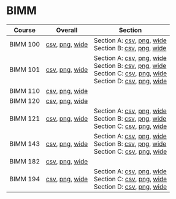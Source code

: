 # BIMM

| Course | Overall | Section |
| ------ | ------- | ------- |
| BIMM 100 | [csv](https://github.com/UCSD-Historical-Enrollment-Data/2023Spring/blob/main/overall/BIMM%20100.csv), [png](https://raw.githubusercontent.com/UCSD-Historical-Enrollment-Data/2023Spring/main/plot_overall/BIMM%20100.png), [wide](https://raw.githubusercontent.com/UCSD-Historical-Enrollment-Data/2023Spring/main/plot_overall_wide/BIMM%20100.png) | Section A: [csv](https://github.com/UCSD-Historical-Enrollment-Data/2023Spring/blob/main/section/BIMM%20100_A.csv), [png](https://raw.githubusercontent.com/UCSD-Historical-Enrollment-Data/2023Spring/main/plot_section/BIMM%20100_A.png), [wide](https://raw.githubusercontent.com/UCSD-Historical-Enrollment-Data/2023Spring/main/plot_section_wide/BIMM%20100_A.png)<br>Section B: [csv](https://github.com/UCSD-Historical-Enrollment-Data/2023Spring/blob/main/section/BIMM%20100_B.csv), [png](https://raw.githubusercontent.com/UCSD-Historical-Enrollment-Data/2023Spring/main/plot_section/BIMM%20100_B.png), [wide](https://raw.githubusercontent.com/UCSD-Historical-Enrollment-Data/2023Spring/main/plot_section_wide/BIMM%20100_B.png) |
| BIMM 101 | [csv](https://github.com/UCSD-Historical-Enrollment-Data/2023Spring/blob/main/overall/BIMM%20101.csv), [png](https://raw.githubusercontent.com/UCSD-Historical-Enrollment-Data/2023Spring/main/plot_overall/BIMM%20101.png), [wide](https://raw.githubusercontent.com/UCSD-Historical-Enrollment-Data/2023Spring/main/plot_overall_wide/BIMM%20101.png) | Section A: [csv](https://github.com/UCSD-Historical-Enrollment-Data/2023Spring/blob/main/section/BIMM%20101_A.csv), [png](https://raw.githubusercontent.com/UCSD-Historical-Enrollment-Data/2023Spring/main/plot_section/BIMM%20101_A.png), [wide](https://raw.githubusercontent.com/UCSD-Historical-Enrollment-Data/2023Spring/main/plot_section_wide/BIMM%20101_A.png)<br>Section B: [csv](https://github.com/UCSD-Historical-Enrollment-Data/2023Spring/blob/main/section/BIMM%20101_B.csv), [png](https://raw.githubusercontent.com/UCSD-Historical-Enrollment-Data/2023Spring/main/plot_section/BIMM%20101_B.png), [wide](https://raw.githubusercontent.com/UCSD-Historical-Enrollment-Data/2023Spring/main/plot_section_wide/BIMM%20101_B.png)<br>Section C: [csv](https://github.com/UCSD-Historical-Enrollment-Data/2023Spring/blob/main/section/BIMM%20101_C.csv), [png](https://raw.githubusercontent.com/UCSD-Historical-Enrollment-Data/2023Spring/main/plot_section/BIMM%20101_C.png), [wide](https://raw.githubusercontent.com/UCSD-Historical-Enrollment-Data/2023Spring/main/plot_section_wide/BIMM%20101_C.png)<br>Section D: [csv](https://github.com/UCSD-Historical-Enrollment-Data/2023Spring/blob/main/section/BIMM%20101_D.csv), [png](https://raw.githubusercontent.com/UCSD-Historical-Enrollment-Data/2023Spring/main/plot_section/BIMM%20101_D.png), [wide](https://raw.githubusercontent.com/UCSD-Historical-Enrollment-Data/2023Spring/main/plot_section_wide/BIMM%20101_D.png) |
| BIMM 110 | [csv](https://github.com/UCSD-Historical-Enrollment-Data/2023Spring/blob/main/overall/BIMM%20110.csv), [png](https://raw.githubusercontent.com/UCSD-Historical-Enrollment-Data/2023Spring/main/plot_overall/BIMM%20110.png), [wide](https://raw.githubusercontent.com/UCSD-Historical-Enrollment-Data/2023Spring/main/plot_overall_wide/BIMM%20110.png) |  |
| BIMM 120 | [csv](https://github.com/UCSD-Historical-Enrollment-Data/2023Spring/blob/main/overall/BIMM%20120.csv), [png](https://raw.githubusercontent.com/UCSD-Historical-Enrollment-Data/2023Spring/main/plot_overall/BIMM%20120.png), [wide](https://raw.githubusercontent.com/UCSD-Historical-Enrollment-Data/2023Spring/main/plot_overall_wide/BIMM%20120.png) |  |
| BIMM 121 | [csv](https://github.com/UCSD-Historical-Enrollment-Data/2023Spring/blob/main/overall/BIMM%20121.csv), [png](https://raw.githubusercontent.com/UCSD-Historical-Enrollment-Data/2023Spring/main/plot_overall/BIMM%20121.png), [wide](https://raw.githubusercontent.com/UCSD-Historical-Enrollment-Data/2023Spring/main/plot_overall_wide/BIMM%20121.png) | Section A: [csv](https://github.com/UCSD-Historical-Enrollment-Data/2023Spring/blob/main/section/BIMM%20121_A.csv), [png](https://raw.githubusercontent.com/UCSD-Historical-Enrollment-Data/2023Spring/main/plot_section/BIMM%20121_A.png), [wide](https://raw.githubusercontent.com/UCSD-Historical-Enrollment-Data/2023Spring/main/plot_section_wide/BIMM%20121_A.png)<br>Section B: [csv](https://github.com/UCSD-Historical-Enrollment-Data/2023Spring/blob/main/section/BIMM%20121_B.csv), [png](https://raw.githubusercontent.com/UCSD-Historical-Enrollment-Data/2023Spring/main/plot_section/BIMM%20121_B.png), [wide](https://raw.githubusercontent.com/UCSD-Historical-Enrollment-Data/2023Spring/main/plot_section_wide/BIMM%20121_B.png)<br>Section C: [csv](https://github.com/UCSD-Historical-Enrollment-Data/2023Spring/blob/main/section/BIMM%20121_C.csv), [png](https://raw.githubusercontent.com/UCSD-Historical-Enrollment-Data/2023Spring/main/plot_section/BIMM%20121_C.png), [wide](https://raw.githubusercontent.com/UCSD-Historical-Enrollment-Data/2023Spring/main/plot_section_wide/BIMM%20121_C.png) |
| BIMM 143 | [csv](https://github.com/UCSD-Historical-Enrollment-Data/2023Spring/blob/main/overall/BIMM%20143.csv), [png](https://raw.githubusercontent.com/UCSD-Historical-Enrollment-Data/2023Spring/main/plot_overall/BIMM%20143.png), [wide](https://raw.githubusercontent.com/UCSD-Historical-Enrollment-Data/2023Spring/main/plot_overall_wide/BIMM%20143.png) | Section A: [csv](https://github.com/UCSD-Historical-Enrollment-Data/2023Spring/blob/main/section/BIMM%20143_A.csv), [png](https://raw.githubusercontent.com/UCSD-Historical-Enrollment-Data/2023Spring/main/plot_section/BIMM%20143_A.png), [wide](https://raw.githubusercontent.com/UCSD-Historical-Enrollment-Data/2023Spring/main/plot_section_wide/BIMM%20143_A.png)<br>Section B: [csv](https://github.com/UCSD-Historical-Enrollment-Data/2023Spring/blob/main/section/BIMM%20143_B.csv), [png](https://raw.githubusercontent.com/UCSD-Historical-Enrollment-Data/2023Spring/main/plot_section/BIMM%20143_B.png), [wide](https://raw.githubusercontent.com/UCSD-Historical-Enrollment-Data/2023Spring/main/plot_section_wide/BIMM%20143_B.png)<br>Section C: [csv](https://github.com/UCSD-Historical-Enrollment-Data/2023Spring/blob/main/section/BIMM%20143_C.csv), [png](https://raw.githubusercontent.com/UCSD-Historical-Enrollment-Data/2023Spring/main/plot_section/BIMM%20143_C.png), [wide](https://raw.githubusercontent.com/UCSD-Historical-Enrollment-Data/2023Spring/main/plot_section_wide/BIMM%20143_C.png) |
| BIMM 182 | [csv](https://github.com/UCSD-Historical-Enrollment-Data/2023Spring/blob/main/overall/BIMM%20182.csv), [png](https://raw.githubusercontent.com/UCSD-Historical-Enrollment-Data/2023Spring/main/plot_overall/BIMM%20182.png), [wide](https://raw.githubusercontent.com/UCSD-Historical-Enrollment-Data/2023Spring/main/plot_overall_wide/BIMM%20182.png) |  |
| BIMM 194 | [csv](https://github.com/UCSD-Historical-Enrollment-Data/2023Spring/blob/main/overall/BIMM%20194.csv), [png](https://raw.githubusercontent.com/UCSD-Historical-Enrollment-Data/2023Spring/main/plot_overall/BIMM%20194.png), [wide](https://raw.githubusercontent.com/UCSD-Historical-Enrollment-Data/2023Spring/main/plot_overall_wide/BIMM%20194.png) | Section A: [csv](https://github.com/UCSD-Historical-Enrollment-Data/2023Spring/blob/main/section/BIMM%20194_A.csv), [png](https://raw.githubusercontent.com/UCSD-Historical-Enrollment-Data/2023Spring/main/plot_section/BIMM%20194_A.png), [wide](https://raw.githubusercontent.com/UCSD-Historical-Enrollment-Data/2023Spring/main/plot_section_wide/BIMM%20194_A.png)<br>Section C: [csv](https://github.com/UCSD-Historical-Enrollment-Data/2023Spring/blob/main/section/BIMM%20194_C.csv), [png](https://raw.githubusercontent.com/UCSD-Historical-Enrollment-Data/2023Spring/main/plot_section/BIMM%20194_C.png), [wide](https://raw.githubusercontent.com/UCSD-Historical-Enrollment-Data/2023Spring/main/plot_section_wide/BIMM%20194_C.png)<br>Section D: [csv](https://github.com/UCSD-Historical-Enrollment-Data/2023Spring/blob/main/section/BIMM%20194_D.csv), [png](https://raw.githubusercontent.com/UCSD-Historical-Enrollment-Data/2023Spring/main/plot_section/BIMM%20194_D.png), [wide](https://raw.githubusercontent.com/UCSD-Historical-Enrollment-Data/2023Spring/main/plot_section_wide/BIMM%20194_D.png) |
